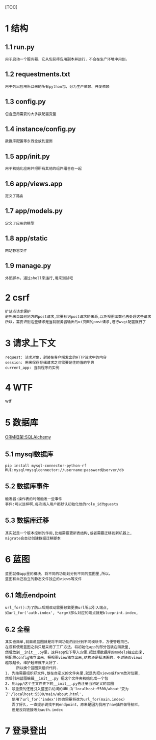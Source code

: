 [TOC]
# 1  结构
## 1.1 run.py
    用于启动一个服务器，它从包获得应用副本并运行，不会在生产环境中用到。
## 1.2 requestments.txt
    用于列出应用所以来的所有python包，分为生产依赖、开发依赖
## 1.3 config.py
    包含应用需要的大多数配置变量
## 1.4 instance/config.py
    数据库配置等东西全放到里面
## 1.5 app/__init__.py
    用于初始化应用并把所有其他的组件组合在一起
## 1.6 app/views.app
    定义了路由
## 1.7 app/models.py
    定义了应用的模型
## 1.8 app/static
    网站静态文件
## 1.9 manage.py
    外部脚本，通过shell来运行,用来测试吧


# 2  csrf
    扩站点请求保护
    避免来自其他地方的post请求,需要标记post请求的来源,以免视图函数也去处理这些请求
    所以，需要识别这些请求是当前服务器输出的ui页面的post请求,进行wsgi配置就行了

# 3  请求上下文
    request: 请求对象，封装在客户端发出的HTTP请求中的内容
    session: 用来保存存储请求之间需要记住的值的字典
    current_app: 当前程序的实例

# 4  WTF
wtf


# 5  数据库
[ORM框架:SQLAlchemy](http://docs.sqlalchemy.org/en/latest/contents.html)
## 5.1 mysql数据库
    pip install mysql-connector-python-rf
    RUI:mysql+mysqlconnector://username:password@server/db

## 5.2 数据库事件
    触发器:操作表的时候触发一些事件
    事件:可以这样啊,每次插入用户都默认初始化他的role_id为guests

## 5.3 数据库迁移
    其实就是一个版本控制的作用,比如需要更新表结构,或者需要迁移到新机器上,
    migrate会自动创建数据迁移脚本

# 6  蓝图
    蓝图就像app里的模块，将不同的功能划分到不同的蓝图里,所以，
    蓝图有自己独立的静态文件独立的views等文件

## 6.1 端点endpoint
    url_for():为了防止后期改动需要频繁更换url所以引入端点,
    如url_for('auth.index', *argv)那么对应的端点就是blueprint.index,

## 6.2 全程
    其实也简单,前面说蓝图就是将不同功能的划分到不同模块中，方便管理而已，
    在没有使用蓝图之前只是采用了工厂方法，将初始化app的部分包装在函数里,
    然后放到__init__.py里，这样app包下导入方便,把处理数据库的models独立出来,
    把配置config独立出来，把视图view独立出来,结构还是挺清晰的，不过随着views
    越写越长，维护起来就不太好了.
         所以换个蓝图来组织代码.
    1. 先按需要组织好文件,放在自定义的文件夹里,就是先把views或form放对位置,
    然后引用蓝图编辑__init__.py 把这个文件夹初始化成一个包
    2. 到app/这个主文件夹下的__init__.py去注册当初定义的蓝图
    3. 最重要的还是引入蓝图后访问的URL由'localhost:5500/about'变为了'/localhost:5500/main/about.html',
       使用了url_for('index')的也需要将改为url_for(main.index)
       弄了好久，一直提示说找不到endpoint，原来是因为我用了nav插件做导航栏，
       但是没将链接改为auth.index


# 7  登录登出




